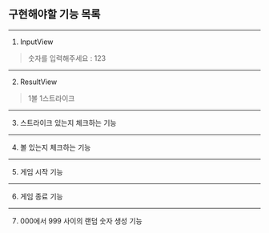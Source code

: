 ## 구현해야할 기능 목록

---
1. InputView 
> 숫자를 입력해주세요 : 123

---
2. ResultView
> 1볼 1스트라이크
> 
---
3. 스트라이크 있는지 체크하는 기능

---
4. 볼 있는지 체크하는 기능

---
5. 게임 시작 기능

---
6. 게임 종료 기능

---
7. 000에서 999 사이의 랜덤 숫자 생성 기능
